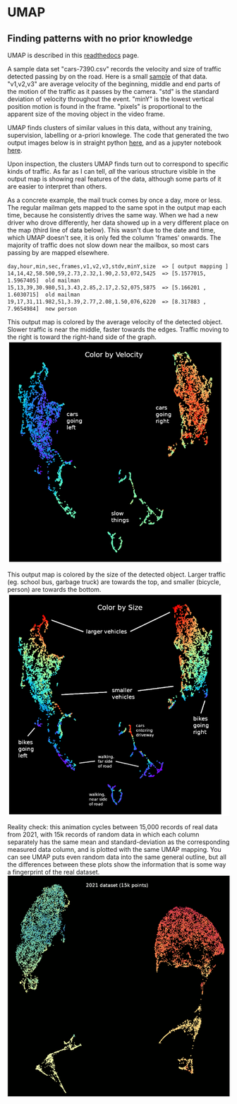 # UMAP
## Finding patterns with no prior knowledge

UMAP is described in this [readthedocs](https://umap-learn.readthedocs.io/en/latest/parameters.html) page.

A sample data set "cars-7390.csv" records the velocity and size of traffic detected passing by on the road.
Here is a small [sample](https://github.com/jbeale1/UMAP/blob/main/cars_sample.csv) of that data.  "v1,v2,v3" are average velocity of the beginning, middle and end parts of the motion of the traffic as it passes by the camera. "std" is the standard deviation of velocity throughout the event. "minY" is the lowest vertical position motion is found in the frame. "pixels" is proportional to the apparent size of the moving object in the video frame.

UMAP finds clusters of similar values in this data, without any training, supervision, labelling or a-priori knowlege. The code that generated the two output images below is in straight python
[here](https://github.com/jbeale1/UMAP/blob/main/umap-example1.py), and as a jupyter notebook [here](https://github.com/jbeale1/UMAP/blob/main/umap-example1.ipynb).

Upon inspection, the clusters UMAP finds turn out to correspond to specific kinds of traffic. As far as I can tell, _all_ the various structure visible in the output map is showing real features of the data, although some parts of it are easier to interpret than others.

As a concrete example, the mail truck comes by once a day, more or less. The regular mailman gets mapped to the same spot in the output map each time, because he consistently drives the same way. When we had a new driver who drove differently, her data showed up in a very different place on the map (third line of data below). This wasn't due to the date and time, which UMAP doesn't see, it is only fed the column 'frames' onwards. The majority of traffic does not slow down near the mailbox, so most cars passing by are mapped elsewhere.
```
day,hour,min,sec,frames,v1,v2,v3,stdv,minY,size  => [ output mapping ]
14,14,42,58.500,59,2.73,2.32,1.90,2.53,072,5425  => [5.1577015, 1.5967405]  old mailman
15,13,39,30.980,51,3.43,2.85,2.17,2.52,075,5875  => [5.166201 , 1.6030715]  old mailman
19,17,31,11.982,51,3.39,2.77,2.08,1.50,076,6220  => [8.317883 , 7.9654984]  new person
```

This output map is colored by the average velocity of the detected object. Slower traffic is near the middle, faster towards the edges. Traffic moving to the right is toward the right-hand side of the graph.
![UMAP plot colored by speed](https://github.com/jbeale1/UMAP/blob/main/pics/car-data-Oct17-ColorV2-annotated.png?raw=true)

This output map is colored by the size of the detected object. Larger traffic (eg. school bus, garbage truck) are towards the top, and smaller (bicycle, person) are towards the bottom.
![UMAP plot colored by size](https://github.com/jbeale1/UMAP/blob/main/pics/car-data-Oct17-ColorSize-annotated.png?raw=true)

Reality check: this animation cycles between 15,000 records of real data from 2021, with 15k records of random data in which each column separately has the same mean and standard-deviation as the corresponding measured data column, and is plotted with the same UMAP mapping. You can see UMAP puts even random data into the same general outline, but all the differences between these plots show the information that is some way a fingerprint of the real dataset.
![real data and random](https://github.com/jbeale1/UMAP/blob/main/pics/Car-2021-random-compare.gif?raw=true)

